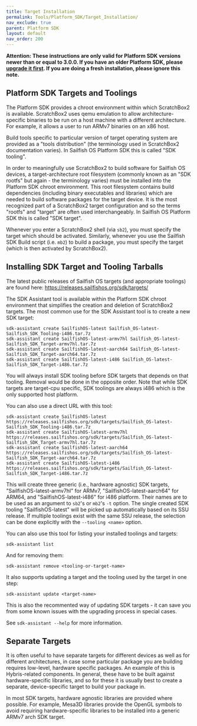 ```yaml
---
title: Target Installation
permalink: Tools/Platform_SDK/Target_Installation/
nav_exclude: true
parent: Platform SDK
layout: default
nav_order: 200
---
```


**Attention: These instructions are only valid for Platform SDK versions newer than or equal to 3.0.0. If you have an older Platform SDK, please [upgrade it first](/Tools/Platform_SDK/Installation#updating-the-platform-sdk). If you are doing a fresh installation, please ignore this note.**


## Platform SDK Targets and Toolings

The Platform SDK provides a chroot environment within which ScratchBox2 is available. ScratchBox2 uses qemu emulation to allow architecture-specific binaries to be run on a host machine with a different architecture. For example, it allows a user to run ARMv7 binaries on an x86 host.

Build tools specific to particular version of target operating system are provided as a "tools distribution" (the terminology used in ScratchBox2 documentation varies). In Sailfish OS Platform SDK this is called "SDK tooling".

In order to meaningfully use ScratchBox2 to build software for Sailfish OS devices, a target-architecture root filesystem (commonly known as an "SDK rootfs" but again - the terminology varies) must be installed into the Platform SDK chroot environment. This root filesystem contains build dependencies (including binary executables and libraries) which are needed to build software packages for the target device. It is the most recognized part of a ScratchBox2 target configuration and so the terms "rootfs" and "target" are often used interchangeably. In Sailfish OS Platform SDK this is called "SDK target".

Whenever you enter a ScratchBox2 shell (via `sb2`), you must specify the target which should be activated. Similarly, whenever you use the Sailfish SDK Build script (i.e. `mb2`) to build a package, you must specify the target (which is then activated by ScratchBox2).

## Installing SDK Target and Tooling Tarballs

The latest public releases of Sailfish OS targets (and appropriate toolings) are found here: <https://releases.sailfishos.org/sdk/targets/>

The SDK Assistant tool is available within the Platform SDK chroot environment that simplifies the creation and deletion of ScratchBox2 targets. The most common use for the SDK Assistant tool is to create a new SDK target:
```nosh
sdk-assistant create SailfishOS-latest Sailfish_OS-latest-Sailfish_SDK_Tooling-i486.tar.7z
sdk-assistant create SailfishOS-latest-armv7hl Sailfish_OS-latest-Sailfish_SDK_Target-armv7hl.tar.7z
sdk-assistant create SailfishOS-latest-aarch64 Sailfish_OS-latest-Sailfish_SDK_Target-aarch64.tar.7z
sdk-assistant create SailfishOS-latest-i486 Sailfish_OS-latest-Sailfish_SDK_Target-i486.tar.7z
```

You will always install SDK tooling before SDK targets that depends on that tooling. Removal would be done in the opposite order. Note that while SDK targets are target-cpu specific, SDK toolings are always i486 which is the only supported host platform.

You can also use a direct URL with this tool:

```nosh
sdk-assistant create SailfishOS-latest https://releases.sailfishos.org/sdk/targets/Sailfish_OS-latest-Sailfish_SDK_Tooling-i486.tar.7z
sdk-assistant create SailfishOS-latest-armv7hl https://releases.sailfishos.org/sdk/targets/Sailfish_OS-latest-Sailfish_SDK_Target-armv7hl.tar.7z
sdk-assistant create SailfishOS-latest-aarch64 https://releases.sailfishos.org/sdk/targets/Sailfish_OS-latest-Sailfish_SDK_Target-aarch64.tar.7z
sdk-assistant create SailfishOS-latest-i486 https://releases.sailfishos.org/sdk/targets/Sailfish_OS-latest-Sailfish_SDK_Target-i486.tar.7z
```

This will create three generic (i.e., hardware agnostic) SDK targets, "SailfishOS-latest-armv7hl" for ARMv7, "SailfishOS-latest-aarch64" for ARM64, and "SailfishOS-latest-i486" for i486 platform. Their names are to be used as an argument to `sb2`'s or `mb2`'s `-t` option. The single created SDK tooling "SailfishOS-latest" will be picked up automatically based on its SSU release. If multiple toolings exist with the same SSU release, the selection can be done explicitly with the `--tooling <name>` option.

You can also use this tool for listing your installed toolings and targets:
```nosh
sdk-assistant list
```

And for removing them:

```nosh
sdk-assistant remove <tooling-or-target-name>
```

It also supports updating a target and the tooling used by the target in one step:

```nosh
sdk-assistant update <target-name>
```

This is also the recommented way of updating SDK targets - it can save you from some known issues with the upgrading process in special cases.

See `sdk-assistant --help` for more information.

## Separate Targets

It is often useful to have separate targets for different devices as well as for different architectures, in case some particular package you are building requires low-level, hardware specific packages. An example of this is Hybris-related components. In general, these have to be built against hardware-specific libraries, and so for these it is usually best to create a separate, device-specific target to build your package in.

In most SDK targets, hardware agnostic libraries are provided where possible. For example, Mesa3D libraries provide the OpenGL symbols to avoid requiring hardware-specific libraries to be installed into a generic ARMv7 arch SDK target.
